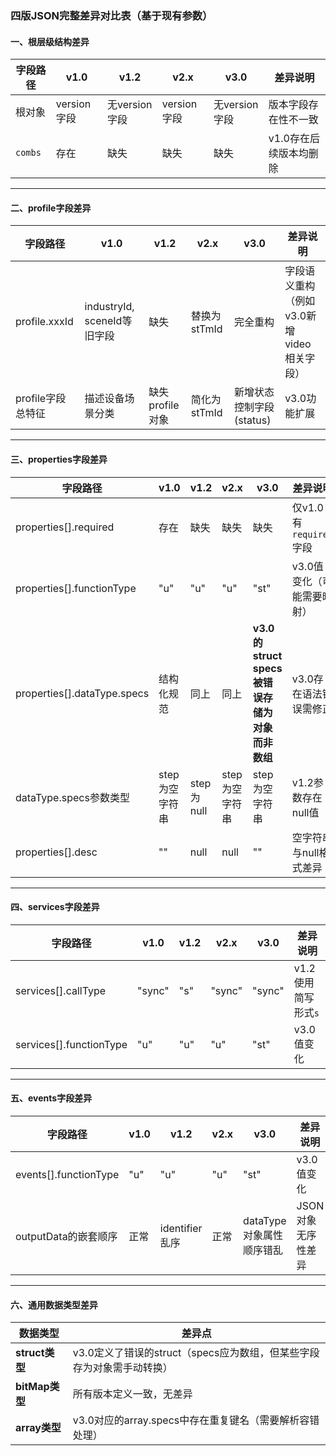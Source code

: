 ### **四版JSON完整差异对比表（基于现有参数）**

#### **一、根层级结构差异**

| 字段路径 | v1.0        | v1.2          | v2.x        | v3.0          | 差异说明               |
| -------- | ----------- | ------------- | ----------- | ------------- | ---------------------- |
| 根对象   | version字段 | 无version字段 | version字段 | 无version字段 | 版本字段存在性不一致   |
| `combs`  | 存在        | 缺失          | 缺失        | 缺失          | v1.0存在后续版本均删除 |

------

#### **二、profile字段差异**

| 字段路径          | v1.0                        | v1.2            | v2.x         | v3.0                     | 差异说明                                  |
| ----------------- | --------------------------- | --------------- | ------------ | ------------------------ | ----------------------------------------- |
| profile.xxxId     | industryId, sceneId等旧字段 | 缺失            | 替换为stTmId | 完全重构                 | 字段语义重构（例如v3.0新增video相关字段） |
| profile字段总特征 | 描述设备场景分类            | 缺失profile对象 | 简化为stTmId | 新增状态控制字段(status) | v3.0功能扩展                              |

------

#### **三、properties字段差异**

| 字段路径                    | v1.0           | v1.2       | v2.x           | v3.0                                           | 差异说明                   |
| --------------------------- | -------------- | ---------- | -------------- | ---------------------------------------------- | -------------------------- |
| properties[].required       | 存在           | 缺失       | 缺失           | 缺失                                           | 仅v1.0有`required`字段     |
| properties[].functionType   | "u"            | "u"        | "u"            | "st"                                           | v3.0值变化（可能需要映射） |
| properties[].dataType.specs | 结构化规范     | 同上       | 同上           | **v3.0的struct specs被错误存储为对象而非数组** | v3.0存在语法错误需修正     |
| dataType.specs参数类型      | step为空字符串 | step为null | step为空字符串 | step为空字符串                                 | v1.2参数存在null值         |
| properties[].desc           | ""             | null       | null           | ""                                             | 空字符串与null格式差异     |

------

#### **四、services字段差异**

| 字段路径                | v1.0   | v1.2 | v2.x   | v3.0   | 差异说明            |
| ----------------------- | ------ | ---- | ------ | ------ | ------------------- |
| services[].callType     | "sync" | "s"  | "sync" | "sync" | v1.2使用简写形式`s` |
| services[].functionType | "u"    | "u"  | "u"    | "st"   | v3.0值变化          |

------

#### **五、events字段差异**

| 字段路径              | v1.0 | v1.2           | v2.x | v3.0                     | 差异说明           |
| --------------------- | ---- | -------------- | ---- | ------------------------ | ------------------ |
| events[].functionType | "u"  | "u"            | "u"  | "st"                     | v3.0值变化         |
| outputData的嵌套顺序  | 正常 | identifier乱序 | 正常 | dataType对象属性顺序错乱 | JSON对象无序性差异 |

------

#### **六、通用数据类型差异**

| 数据类型       | 差异点                                                       |
| -------------- | ------------------------------------------------------------ |
| **struct类型** | v3.0定义了错误的struct（specs应为数组，但某些字段存为对象需手动转换） |
| **bitMap类型** | 所有版本定义一致，无差异                                     |
| **array类型**  | v3.0对应的array.specs中存在重复键名（需要解析容错处理）      |